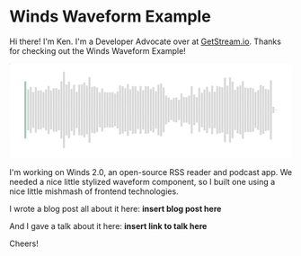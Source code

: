 # Winds Waveform Example

Hi there! I'm Ken. I'm a Developer Advocate over at [GetStream.io](http://getstream.io/). Thanks for checking out the Winds Waveform Example!

![](/waveform.gif)

I'm working on Winds 2.0, an open-source RSS reader and podcast app. We needed a nice little stylized waveform component, so I built one using a nice little mishmash of frontend technologies.

I wrote a blog post all about it here: **insert blog post here**

And I gave a talk about it here: **insert link to talk here**

Cheers!

